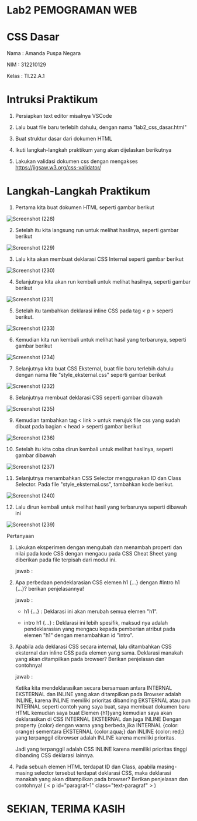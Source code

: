 # Lab2 PEMOGRAMAN WEB

# CSS Dasar

Nama    : Amanda Puspa Negara

NIM     : 312210129

Kelas   : TI.22.A.1

# Intruksi Praktikum

1. Persiapkan text editor misalnya VSCode
   
2. Lalu buat file baru terlebih dahulu, dengan nama "lab2_css_dasar.html"

3. Buat struktur dasar dari dokumen HTML

4. Ikuti langkah-langkah praktikum yang akan dijelaskan berikutnya

5. Lakukan validasi dokumen css dengan mengakses https://jigsaw.w3.org/css-validator/    

# Langkah-Langkah Praktikum

1. Pertama kita buat dokumen HTML seperti gambar berikut

![Screenshot (228)](https://github.com/amandaaaapn/Lab2Web/assets/115678845/299b41e7-7e4d-4c4c-875c-3054a02cb9f6)

2. Setelah itu kita langsung run untuk melihat hasilnya, seperti gambar berikut

![Screenshot (229)](https://github.com/amandaaaapn/Lab2Web/assets/115678845/6a506095-9e87-4f9b-92d0-590cb33b2b1e)

3. Lalu kita akan membuat deklarasi CSS Internal seperti gambar berikut

![Screenshot (230)](https://github.com/amandaaaapn/Lab2Web/assets/115678845/70031019-93d4-448b-8a68-e631d85aabd2)

4. Selanjutnya kita akan run kembali untuk melihat hasilnya, seperti gambar berikut

![Screenshot (231)](https://github.com/amandaaaapn/Lab2Web/assets/115678845/eb279728-8d1c-4fe4-b9de-ba89458405a6)

5. Setelah itu tambahkan deklarasi inline CSS pada tag < p > seperti berikut.

![Screenshot (233)](https://github.com/amandaaaapn/Lab2Web/assets/115678845/50cc6f61-ce18-47c5-bd5b-d484b786b966)

6. Kemudian kita run kembali untuk melihat hasil yang terbarunya, seperti gambar berikut

![Screenshot (234)](https://github.com/amandaaaapn/Lab2Web/assets/115678845/e545252f-a3a8-4e49-95d1-25937e926905)

7. Selanjutnya kita buat CSS Eksternal, buat file baru terlebih dahulu dengan nama file "style_eksternal.css" seperti gambar berikut

![Screenshot (232)](https://github.com/amandaaaapn/Lab2Web/assets/115678845/e288376e-c616-4ddf-b054-dc16d2c8e672)

8. Selanjutnya membuat deklarasi CSS seperti gambar dibawah

![Screenshot (235)](https://github.com/amandaaaapn/Lab2Web/assets/115678845/667555e0-29c1-46ac-9074-7dc5986063e5)

9. Kemudian tambahkan tag < link > untuk merujuk file css yang sudah dibuat pada bagian < head > seperti gambar berikut

![Screenshot (236)](https://github.com/amandaaaapn/Lab2Web/assets/115678845/66417d92-fcf2-4557-9316-9fb8d5849759)

10. Setelah itu kita coba dirun kembali untuk melihat hasilnya, seperti gambar dibawah

![Screenshot (237)](https://github.com/amandaaaapn/Lab2Web/assets/115678845/19035ebd-2627-44f6-b920-3421a685d652)

11. Selanjutnya menambahkan CSS Selector menggunakan ID dan Class Selector. Pada file "style_eksternal.css",
tambahkan kode berikut.

![Screenshot (240)](https://github.com/amandaaaapn/Lab2Web/assets/115678845/4cfbbc78-3350-45b0-9061-ce926b5b8009)

12. Lalu dirun kembali untuk melihat hasil yang terbarunya seperti dibawah ini

![Screenshot (239)](https://github.com/amandaaaapn/Lab2Web/assets/115678845/9ce429bf-6ed7-405e-b66f-87efb4de357d)

Pertanyaan
1. Lakukan eksperimen dengan mengubah dan menambah properti dan nilai pada kode CSS
dengan mengacu pada CSS Cheat Sheet yang diberikan pada file terpisah dari modul ini.

   jawab :
   
2. Apa perbedaan pendeklarasian CSS elemen h1 {...} dengan #intro h1 {...}? berikan
penjelasannya!

   jawab :

   - h1 {...} : Deklarasi ini akan merubah semua elemen "h1".

   - intro h1 {...} : Deklarasi ini lebih spesifik, maksud nya adalah pendeklarasian yang mengacu kepada 
     pemberian atribut pada elemen "h1" dengan menambahkan id "intro".

3. Apabila ada deklarasi CSS secara internal, lalu ditambahkan CSS eksternal dan inline CSS pada
elemen yang sama. Deklarasi manakah yang akan ditampilkan pada browser? Berikan
penjelasan dan contohnya!

   jawab :

   Ketika kita mendeklarasikan secara bersamaan antara INTERNAL EKSTERNAL dan INLINE yang akan ditampilkan 
   pada Browser adalah INLINE, karena INLINE memiliki prioritas dibanding EKSTERNAL atau pun INTERNAL 
   seperti contoh yang saya buat, saya membuat dokumen baru HTML kemudian saya buat Elemen {h1}yang 
   kemudian saya akan deklarasikan di CSS INTERNAL EKSTERNAL dan juga INLINE Dengan property {color} dengan 
   warna yang berbeda,jika INTERNAL {color: orange} sementara EKSTERNAL {color:aqua;} dan INLINE {color: 
   red;} yang terpanggil dibrowser adalah INLINE karena memiliki prioritas.

   Jadi yang terpanggil adalah CSS INLINE karena memiliki prioritas tinggi dibanding CSS deklarasi lainnya.
   
4. Pada sebuah elemen HTML terdapat ID dan Class, apabila masing-masing selector tersebut
terdapat deklarasi CSS, maka deklarasi manakah yang akan ditampilkan pada browser?
Berikan penjelasan dan contohnya!      (    < p id="paragraf-1" class="text-paragraf" >    )

# SEKIAN, TERIMA KASIH
